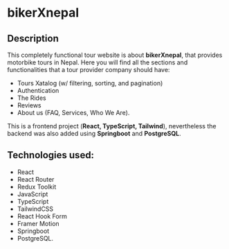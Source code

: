 # bikerXnepal
## Description
This completely functional tour website is about **bikerXnepal**, that provides motorbike tours in Nepal. 
Here you will find all the sections and functionalities that a tour provider company should have: 
- Tours Xatalog (w/ filtering, sorting, and pagination)
- Authentication
- The Rides
- Reviews
- About us (FAQ, Services, Who We Are).

This is a frontend project (**React, TypeScript, Tailwind**), nevertheless the backend was also added using **Springboot** and **PostgreSQL**.



## Technologies used:
- React
- React Router
- Redux Toolkit
- JavaScript
- TypeScript
- TailwindCSS
- React Hook Form
- Framer Motion
- Springboot
- PostgreSQL.
